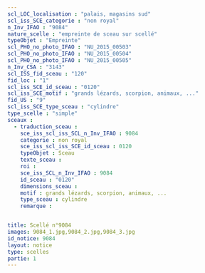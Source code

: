 ```yaml
---
scl_LOC_localisation : "palais, magasins sud"
scl_iss_SCE_categorie : "non royal"
n_Inv_IFAO : "9084"
nature_scelle : "empreinte de sceau sur scellé"
typeObjet : "Empreinte"
scl_PHO_no_photo_IFAO : "NU_2015_00503"
scl_PHO_no_photo_IFAO : "NU_2015_00504"
scl_PHO_no_photo_IFAO : "NU_2015_00505"
n_Inv_CSA : "3143"
scl_ISS_fid_sceau : "120"
fid_loc : "1"
scl_iss_SCE_id_sceau : "0120"
scl_iss_SCE_motif : "grands lézards, scorpion, animaux, ..."
fid_US : "9"
scl_iss_SCE_type_sceau : "cylindre"
type_scelle : "simple"
sceaux :
  - traduction_sceau : 
    sce_iss_scl_iss_SCL_n_Inv_IFAO : 9084
    categorie : non royal
    sce_iss_scl_iss_SCE_id_sceau : 0120
    typeObjet : Sceau
    texte_sceau : 
    roi : 
    sce_iss_SCL_n_Inv_IFAO : 9084
    id_sceau : "0120"
    dimensions_sceau : 
    motif : grands lézards, scorpion, animaux, ...
    type_sceau : cylindre
    remarque : 


title: Scellé n°9084
images: 9084_1.jpg,9084_2.jpg,9084_3.jpg
id_notice: 9084
layout: notice
type: scelles
partie: 1
---
```

